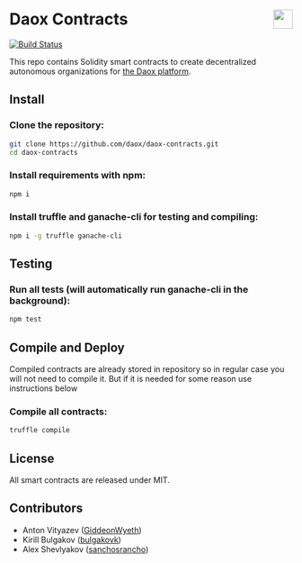 # Daox Contracts <img align="right" src="https://raw.githubusercontent.com/daox/daox-contracts/840ebd10400d1d81b6b324116f009d2154e07b07/assets/daox-logo_github%402x.png" height="34px" />

[![Build Status](https://travis-ci.org/daox/daox-contracts.svg?branch=master)](https://travis-ci.org/daox/daox-contracts)

This repo contains Solidity smart contracts to create decentralized autonomous organizations for [the Daox platform](https://platform.daox.org).

Install
-------

### Clone the repository:

```bash
git clone https://github.com/daox/daox-contracts.git
cd daox-contracts
```

### Install requirements with npm:

```bash
npm i
```

### Install truffle and ganache-cli for testing and compiling:

```bash
npm i -g truffle ganache-cli
```

Testing
-------------------
### Run all tests (will automatically run ganache-cli in the background):

```bash
npm test
```

Compile and Deploy
------------------
Compiled contracts are already stored in repository so in regular case you will not need to compile it. 
But if it is needed for some reason use instructions below

### Compile all contracts:

```bash
truffle compile
```

License
-------
All smart contracts are released under MIT.

Contributors
------------
- Anton Vityazev ([GiddeonWyeth](https://github.com/GiddeonWyeth))
- Kirill Bulgakov ([bulgakovk](https://github.com/bulgakovk))
- Alex Shevlyakov ([sanchosrancho](https://github.com/sanchosrancho))
